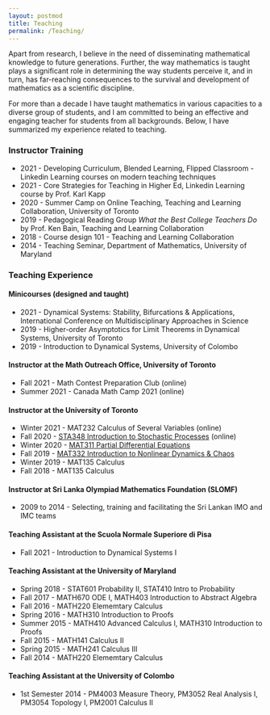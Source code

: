 ```yaml
---
layout: postmod      
title: Teaching              
permalink: /Teaching/          
---
```

Apart from research, I believe in the need of disseminating mathematical knowledge to future generations. Further, the way mathematics is taught plays a significant role in determining the way students perceive it, and in turn, has far-reaching consequences to the survival and development of mathematics as a scientific discipline. 

For more than a decade I have taught mathematics in various capacities to a diverse group of students, and I am committed to being an effective and engaging teacher for students from all backgrounds. Below, I have summarized my experience related to teaching. 

### Instructor Training
- 2021 - Developing Curriculum, Blended Learning, Flipped Classroom - Linkedin Learning courses on modern teaching techniques 
- 2021 - Core Strategies for Teaching in Higher Ed, Linkedin Learning course by Prof. Karl Kapp 
- 2020 - Summer Camp on Online Teaching, Teaching and Learning Collaboration, University of Toronto
- 2019 - Pedagogical Reading Group  _What the Best College Teachers Do_ by Prof. Ken Bain, Teaching and Learning Collaboration
- 2018 - Course design 101 - Teaching and Learning Collaboration
- 2014 - Teaching Seminar, Department of Mathematics, University of Maryland


### Teaching Experience

#### Minicourses (designed and taught)
- 2021 - Dynamical Systems: Stability, Bifurcations & Applications, International Conference on Multidisciplinary Approaches in Science
- 2019 - Higher-order Asymptotics for Limit Theorems in Dynamical Systems, University of Toronto
- 2019 - Introduction to Dynamical Systems, University of Colombo      

#### Instructor at the Math Outreach Office, University of Toronto
- Fall 2021 - Math Contest Preparation Club (online)     
- Summer 2021 - Canada Math Camp 2021 (online)    

#### Instructor at the University of Toronto 

- Winter 2021 - MAT232 Calculus of Several Variables (online)     
- Fall 2020 - [STA348 Introduction to Stochastic Processes](https://q.utoronto.ca/courses/174782) (online)      
- Winter 2020 - [MAT311 Partial Differential Equations](https://q.utoronto.ca/courses/130402)   
- Fall 2019 - [MAT332 Introduction to Nonlinear Dynamics \& Chaos](https://q.utoronto.ca/courses/107052)  
- Winter 2019 - MAT135 Calculus    
- Fall 2018 - MAT135 Calculus    

#### Instructor at Sri Lanka Olympiad Mathematics Foundation (SLOMF) 
- 2009 to 2014 - Selecting, training and facilitating the Sri Lankan IMO and IMC teams


#### Teaching Assistant at the Scuola Normale Superiore di Pisa 
- Fall 2021 - Introduction to Dynamical Systems I 


#### Teaching Assistant at the University of Maryland 
- Spring 2018 - STAT601 Probability II, STAT410 Intro to Probability 
- Fall 2017 - MATH670 ODE I, MATH403 Introduction to Abstract Algebra 
- Fall 2016 - MATH220 Elememtary Calculus 
- Spring 2016 - MATH310 Introduction to Proofs 
- Summer 2015 - MATH410 Advanced Calculus I, MATH310 Introduction to Proofs 
- Fall 2015 - MATH141 Calculus II 
- Spring 2015 - MATH241 Calculus III
- Fall 2014 - MATH220 Elememtary Calculus

#### Teaching Assistant at the University of Colombo 
- 1st Semester 2014 - PM4003 Measure Theory, PM3052 Real Analysis I, PM3054 Topology I, PM2001 Calculus II

